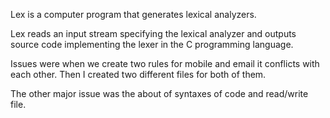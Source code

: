 Lex is a computer program that generates lexical analyzers. 

Lex reads an input stream specifying the lexical analyzer and outputs source code implementing the lexer in the C programming language.

Issues were when we create two rules for mobile and email it conflicts with each other.
Then I created two different files for both of them.

The other major issue was the about of syntaxes of code and read/write file.
